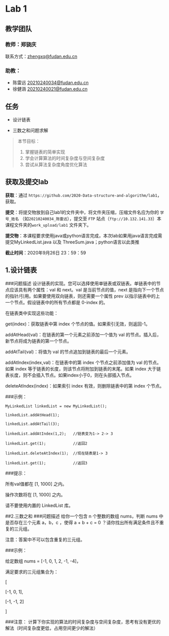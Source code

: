 # Lab 1 

## 教学团队
### 教师：郑骁庆
联系方式：[zhengxq@fudan.edu.cn](http://zhengxq@fudan.edu.cn)
### 助教：
- 陈雷远 [20210240034@fudan.edu.cn](http://20210240034@fudan.edu.cn) 
- 徐健涵 [20210240021@fudan.edu.cn](http://20210240021@fudan.edu.cn) 


## 任务

- 设计链表

- 三数之和问题求解

> 本节目标：
>
> 1. 掌握链表的简单实现
> 2. 学会计算算法的时间复杂度与空间复杂度
> 3. 尝试从算法复杂度角度优化算法

## 获取及提交lab

**获取**：通过 `https://github.com/2020-Data-structure-and-algorithm/lab1`，获取。

**提交**：将提交物放到自己lab1的文件夹中，将文件夹压缩，压缩文件名应为你的 `学号_姓名` （如`20210240034_陈雷远`），提交至 `FTP` 站点（`ftp://10.132.141.33`）本课程文件夹的`work_upload/lab1` 文件夹下。

**提交物**：本课程要求使用java或python语言完成，本次lab如果用java语言完成需提交MyLinkedList.java 以及 ThreeSum.java；python语言以此类推

**截止时间**：2020年9月26日 23：59：59

## 1.设计链表
###问题描述
设计链表的实现。您可以选择使用单链表或双链表。单链表中的节点应该具有两个属性：val 和 next。val 是当前节点的值，next 是指向下一个节点的指针/引用。如果要使用双向链表，则还需要一个属性 prev 以指示链表中的上一个节点。假设链表中的所有节点都是 0-index 的。

在链表类中实现这些功能：

get(index)：获取链表中第 index 个节点的值。如果索引无效，则返回-1。

addAtHead(val)：在链表的第一个元素之前添加一个值为 val 的节点。插入后，新节点将成为链表的第一个节点。

addAtTail(val)：将值为 val 的节点追加到链表的最后一个元素。

addAtIndex(index,val)：在链表中的第 index 个节点之前添加值为 val  的节点。如果 index 等于链表的长度，则该节点将附加到链表的末尾。如果 index 大于链表长度，则不会插入节点。如果index小于0，则在头部插入节点。

deleteAtIndex(index)：如果索引 index 有效，则删除链表中的第 index 个节点。
 

###示例：
```
MyLinkedList linkedList = new MyLinkedList();

linkedList.addAtHead(1);

linkedList.addAtTail(3);

linkedList.addAtIndex(1,2);   //链表变为1-> 2-> 3

linkedList.get(1);            //返回2 

linkedList.deleteAtIndex(1);  //现在链表是1-> 3

linkedList.get(1);            //返回3
 ```

###提示：

所有val值都在 [1, 1000] 之内。

操作次数将在  [1, 1000] 之内。

请不要使用内置的 LinkedList 库。

##2.三数之和
###问题描述
给你一个包含 n 个整数的数组 nums，判断 nums 中是否存在三个元素 a，b，c ，使得 a + b + c = 0 ？请你找出所有满足条件且不重复的三元组。

注意：答案中不可以包含重复的三元组。

 ###示例：

给定数组 nums = [-1, 0, 1, 2, -1, -4]，

满足要求的三元组集合为：

[

  [-1, 0, 1],
  
  [-1, -1, 2]
  
]

###注意：
计算下你实现的算法的时间复杂度与空间复杂度，思考有没有更优的解法（时间复杂度更低，占用空间更少的解法）